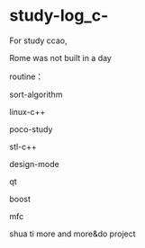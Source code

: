 # study-log_c-
For study ccao,

Rome was not built in a day

routine：

sort-algorithm

linux-c++

poco-study

stl-c++

design-mode

qt

boost

mfc

shua ti more and more&do project